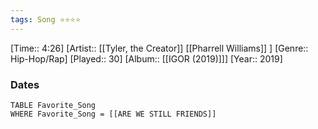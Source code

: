 ```yaml
---
tags: Song ⭐⭐⭐⭐ 
---
```

[Time:: 4:26]
[Artist:: [[Tyler, the Creator]] [[Pharrell Williams]] ]
[Genre:: Hip-Hop/Rap]
[Played:: 30]
[Album:: [[IGOR (2019)]]]
[Year:: 2019]
### Dates
````dataview
TABLE Favorite_Song
WHERE Favorite_Song = [[ARE WE STILL FRIENDS]]
````